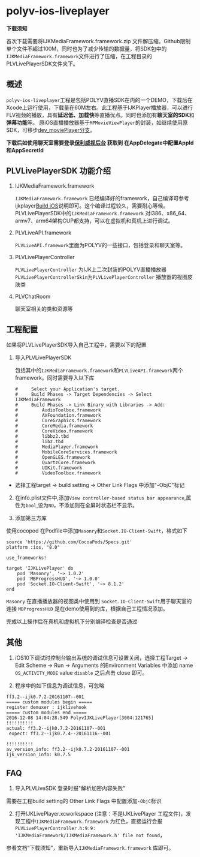 # polyv-ios-liveplayer

**下载须知**

首次下载需要将IJKMediaFramework.framework.zip 文件解压缩。Github限制单个文件不超过100M，同时也为了减少传输的数据量，将SDK包中的`IJKMediaFramework.framework`文件进行了压缩，在工程目录的PLVLivePlayerSDK文件夹下。


## 概述

`polyv-ios-liveplayer`工程是包括POLYV直播SDK在内的一个DEMO，下载后在Xcode上运行使用，下载量在60M左右。此工程基于IJKPlayer播放器，可以进行FLV视频的播放，具有**延迟低、加载快**等直播优点。同时也添加有**聊天室的SDK**和**弹幕功能**等。
原iOS直播播放器基于`MPMovieViewPlayer`的封装，如继续使用原SDK，可移步[dev_moviePlayer分支](https://github.com/easefun/polyv-ios-liveplayer/tree/dev_moviePlayer)。

**下载后如使用聊天室需要登录[保利威视后台](http://my.polyv.net/v2/login) 获取到 在AppDelegate中配置AppId和AppSecretId**

## PLVLivePlayerSDK 功能介绍

1. IJKMediaFramework.framework

    `IJKMediaFramework.framework` 已经编译好的framework，自己编译可参考ijkplayer[Build iOS](https://github.com/Bilibili/ijkplayer)说明即可。这个编译过程较久，需要耐心等候。PLVLivePlayerSDK中的`IJKMediaFramework.framework` 对i386、x86_64、armv7、arm64架构CUP都支持，可以在虚拟机和真机上进行调试。

2. PLVLiveAPI.framework

    `PLVLiveAPI.framework`里面为POLYV的一些接口，包括登录和聊天室等。

3. PLVLivePlayerController

    `PLVLivePlayerController` 为IJK上二次封装的POLYV直播播放器
    `PLVLivePlayerControllerSkin`为`PLVLivePlayerController` 播放器的视图皮肤类

4. PLVChatRoom

    聊天室相关的类和资源等
    
## 工程配置

如果将PLVLivePlayerSDK导入自己工程中，需要以下的配置

1. 导入PLVLivePlayerSDK
    
    包括其中的`IJKMediaFramework.framework`和`PLVLiveAPI.framework`两个framework。同时需要导入以下库
    
    ```
    #     Select your Application's target.
    #     Build Phases -> Target Dependencies -> Select IJKMediaFramework
    #     Build Phases -> Link Binary with Libraries -> Add:
    #         AudioToolbox.framework
    #         AVFoundation.framework
    #         CoreGraphics.framework
    #         CoreMedia.framework
    #         CoreVideo.framework
    #         libbz2.tbd
    #         libz.tbd
    #         MediaPlayer.framework
    #         MobileCoreServices.framework
    #         OpenGLES.framework
    #         QuartzCore.framework
    #         UIKit.framework
    #         VideoToolbox.framework
    ```
 - 选择工程target -> build setting -> Other Link Flags 中添加"-ObjC"标记

2. 在info.plist文件中,添加`View controller-based status bar appearance`,属性为`bool`,设为`NO`，不添加则在全屏时状态栏不显示。

3. 添加第三方库

使用cocopod 在Podfile中添加`Masonry`和`Socket.IO-Client-Swift`，格式如下

```
source 'https://github.com/CocoaPods/Specs.git'
platform :ios, "8.0"

use_frameworks!

target 'IJKLivePlayer' do
    pod 'Masonry', '~> 1.0.2'
    pod 'MBProgressHUD', '~> 1.0.0'
    pod 'Socket.IO-Client-Swift', '~> 8.1.2' 
end
```
`Masonry` 在直播播放器的视图类中使用到
`Socket.IO-Client-Swift`用于聊天室的连接
`MBProgressHUD` 是在demo使用到的库，根据自己工程情况添加。

完成以上操作后在真机和虚拟机下分别编译检查是否通过
    
## 其他

1. iOS10下调试时控制台输出系统的调试信息可设置关闭，选择工程Target -> Edit Scheme -> Run -> Arguments 的Environment Variables 中添加 name `OS_ACTIVITY_MODE` value `disable` 之后点击 close 即可。

2. 程序中的如下信息为调试信息，可忽略

```
ff3.2--ijk0.7.2-20161107--001
===== custom modules begin =====
register demuxer : ijklivehook
===== custom modules end =====
2016-12-08 14:04:28.549 PolyvIJKLivePlayer[3004:121765] 
!!!!!!!!!!
actual: ff3.2--ijk0.7.2-20161107--001
 expect: ff3.2--ijk0.7.4--20161116--001

!!!!!!!!!!
av_version_info: ff3.2--ijk0.7.2-20161107--001
ijk_version_info: k0.7.5
```

## FAQ

1. 导入PLVLiveSDK 登录时报"解析加密内容失败"
    
需要在工程build setting的 Other Link Flags 中配置添加`-ObjC`标识
 
 
2. 打开IJKLivePlayer.xcworkspace (注意：不是IJKLivePlayer 工程文件)，发现工程中`IJKMediaFramework.framework` 为红色，直接运行会报`PLVLivePlayerController.h:9:9: 'IJKMediaFramework/IJKMediaFramework.h' file not found`，

参看文档“下载须知”，重新导入`IJKMediaFramework.framework` 库即可。
 



